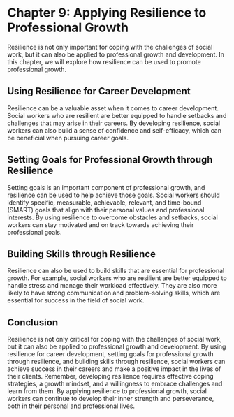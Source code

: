 Chapter 9: Applying Resilience to Professional Growth
=====================================================

Resilience is not only important for coping with the challenges of social work, but it can also be applied to professional growth and development. In this chapter, we will explore how resilience can be used to promote professional growth.

Using Resilience for Career Development
---------------------------------------

Resilience can be a valuable asset when it comes to career development. Social workers who are resilient are better equipped to handle setbacks and challenges that may arise in their careers. By developing resilience, social workers can also build a sense of confidence and self-efficacy, which can be beneficial when pursuing career goals.

Setting Goals for Professional Growth through Resilience
--------------------------------------------------------

Setting goals is an important component of professional growth, and resilience can be used to help achieve those goals. Social workers should identify specific, measurable, achievable, relevant, and time-bound (SMART) goals that align with their personal values and professional interests. By using resilience to overcome obstacles and setbacks, social workers can stay motivated and on track towards achieving their professional goals.

Building Skills through Resilience
----------------------------------

Resilience can also be used to build skills that are essential for professional growth. For example, social workers who are resilient are better equipped to handle stress and manage their workload effectively. They are also more likely to have strong communication and problem-solving skills, which are essential for success in the field of social work.

Conclusion
----------

Resilience is not only critical for coping with the challenges of social work, but it can also be applied to professional growth and development. By using resilience for career development, setting goals for professional growth through resilience, and building skills through resilience, social workers can achieve success in their careers and make a positive impact in the lives of their clients. Remember, developing resilience requires effective coping strategies, a growth mindset, and a willingness to embrace challenges and learn from them. By applying resilience to professional growth, social workers can continue to develop their inner strength and perseverance, both in their personal and professional lives.
